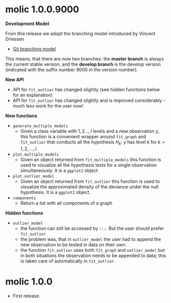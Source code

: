 # molic 1.0.0.9000

**Development Model**

From this release we adopt the branching model introduced by Vincent Driessen

 * [Git branching model](https://nvie.com/posts/a-successful-git-branching-model/)

This means, that there are now two branches: the **master branch** is always the current stable version, and the **develop branch** is the develop version (indicated with the suffix number 9000 in the version number).

**New API**

 * API for `fit_outlier` has changed slightly (see hidden functions below for an explanation)
 * API for `fit_outlier` has changed slightly and is improved considerably - much less work for the user now!

**New functions**

 * `generate_multiple_models`
     + Given a class variable with $1,2\ldots, l$ levels and a new observation $y$, this function is a convenient wrapper around `fit_graph` and `fit_outlier` that conducts all the hypothesis $H_k:$ $y$ has level $k$ for $k = 1,2,\ldots, l$.
 * `plot.multiple_models`
     + Given an object returned from `fit_multiple_models` this function is used to visualize all the hypothesis tests for a single observation simultaneously. It is a `ggplot2` object
 * `plot.outlier_model`
     + Given an object returned from `fit_outlier` this function is used to visualize the approximated density of the deviance under the null hypothesis. It is a `ggplot2` object.
 * `components`
     + Return a list with all components of a graph

**Hidden functions**

 * `outlier_model`
     + the function can still be accessed by `:::`. But the user should prefer `fit_outlier`
     + the problem was, that in `outlier_model` the user had to append the new observation to be tested in data on their own. 
	 + the function `fit_outlier` uses both `fit_graph` and `outlier_model` but in both situations the observation needs to be appended to data; this is taken care of automatically in `fit_outlier`.

# molic 1.0.0

 * First release.

